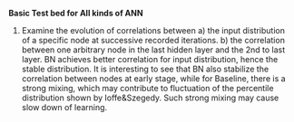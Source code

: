 **Basic Test bed for All kinds of ANN**
1) Examine the evolution of correlations between
   a) the input distribution of a specific node at successive recorded iterations.
   b) the correlation between one arbitrary node in the last hidden layer and the
      2nd to last layer.
   BN achieves better correlation for input distribution, hence the stable distribution.
   It is interesting to see that BN also stabilize the correlation between nodes at early
   stage, while for Baseline, there is a strong mixing, which may contribute to fluctuation
   of the percentile distribution shown by Ioffe&Szegedy. Such strong mixing may cause slow
   down of learning.